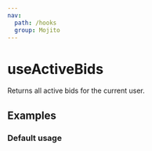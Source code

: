 ```yaml
---
nav:
  path: /hooks
  group: Mojito
---
```


# useActiveBids

Returns all active bids for the current user.

## Examples

### Default usage

<code src="./demo/demo1.tsx" />
